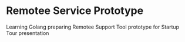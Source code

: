 # Remotee Service Prototype

Learning Golang preparing Remotee Support Tool prototype for Startup Tour presentation
